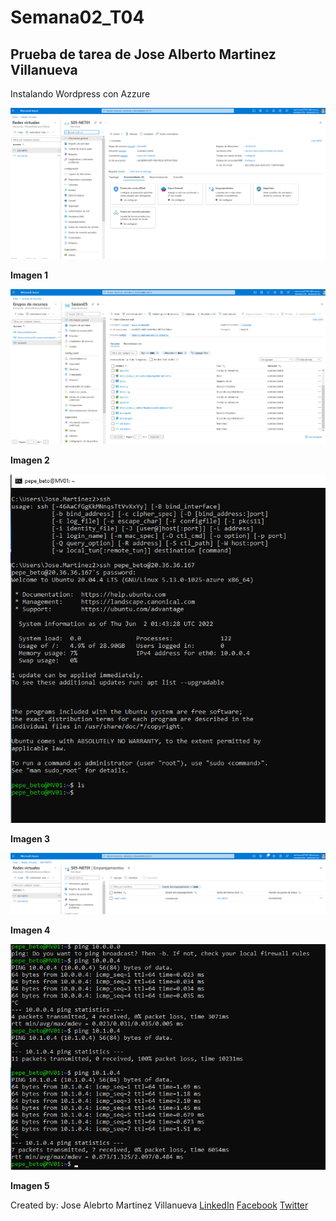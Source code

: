 # Semana02_T04
## Prueba de tarea de Jose Alberto Martinez Villanueva
Instalando Wordpress con Azzure


![Imagen 1](https://github.com/JoseAlbertoMV/Semana02_T04/blob/efd157d8938219bf75af7d948dbf58538bc9831a/Semana2%20T4/image01.png)

**Imagen 1**

![Imagen 2](https://github.com/JoseAlbertoMV/Semana02_T04/blob/efd157d8938219bf75af7d948dbf58538bc9831a/Semana2%20T4/image02.png)

**Imagen 2**

![Imagen 3](https://github.com/JoseAlbertoMV/Semana02_T04/blob/efd157d8938219bf75af7d948dbf58538bc9831a/Semana2%20T4/image03.png)

**Imagen 3**

![Imagen 4](https://github.com/JoseAlbertoMV/Semana02_T04/blob/efd157d8938219bf75af7d948dbf58538bc9831a/Semana2%20T4/image04.png)

**Imagen 4**

![Imagen 5](https://github.com/JoseAlbertoMV/Semana02_T04/blob/efd157d8938219bf75af7d948dbf58538bc9831a/Semana2%20T4/image05.png)

**Imagen 5**


Created by: Jose Alebrto Martinez Villanueva 
[LinkedIn](https://www.linkedin.com/in/jos%C3%A9-alberto-martinez-villanueva-98ba9919)
[Facebook](https://www.facebook.com/jamartinezv)
[Twitter](https://twitter.com/pepe_beto)

